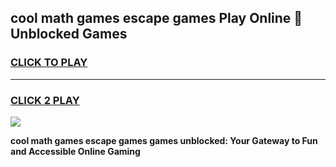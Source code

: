 
## cool math games escape games Play Online 👋 Unblocked Games
<h3>
<a href="https://news.freeplayer.one?title=cool_math_games_escape_games&ref=17CMG">CLICK TO PLAY</a></h3>
<hr>

<h3>
<a href="https://news.freeplayer.one?title=cool_math_games_escape_games&ref=17CMG">CLICK 2 PLAY</a>
  
</h3>

<a href="https://news.freeplayer.one?title=cool_math_games_escape_games&ref=17CMG/"><img src="https://clearcache.store/games.png"></a>


**cool math games escape games games unblocked: Your Gateway to Fun and Accessible Online Gaming**
